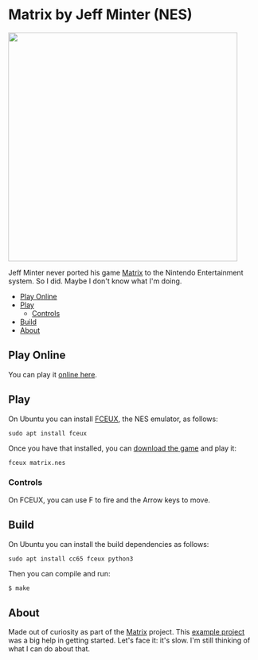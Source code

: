 # Matrix by Jeff Minter (NES)
<img width="460" src="https://github.com/mwenge/matrixnes/assets/58846/99e6b8ee-0fcb-40c6-84bd-a8f3d84e715c">

Jeff Minter never ported his game [Matrix] to the Nintendo Entertainment system. So I did. Maybe I don't know what I'm doing.

<!-- vim-markdown-toc GFM -->

* [Play Online](#play-online)
* [Play](#play)
  * [Controls](#controls)
* [Build](#build)
* [About](#about)

<!-- vim-markdown-toc -->

## Play Online
You can play it [online here](https://mwenge.github.io/matrixnes).

## Play
On Ubuntu you can install [FCEUX], the NES emulator, as follows:
```
sudo apt install fceux
```

Once you have that installed, you can [download the game](https://github.com/mwenge/matrixnes/raw/master/bin/matrix.nes) and play it:

```
fceux matrix.nes
```

### Controls
On FCEUX, you can use F to fire and the Arrow keys to move.

## Build
On Ubuntu you can install the build dependencies as follows:
```
sudo apt install cc65 fceux python3
```

Then you can compile and run:

```sh
$ make
```

## About
Made out of curiosity as part of the [Matrix](https://github.com/mwenge/matrix) project.
This [example project](https://github.com/bbbradsmith/NES-ca65-example/) was a big help in getting started.
Let's face it: it's slow. I'm still thinking of what I can do about that.


[cc65]: https://cc65.github.io/
[FCEUX]: https://fceux.com/
[llamaSource]: https://en.wikipedia.org/wiki/Trip-a-Tron
[Matrix]: https://en.wikipedia.org/wiki/Matrix_(light_synthesizer)

